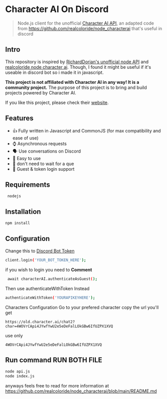 # Character AI On Discord

> Node.js client for the unofficial [Character AI API](https://character.ai/), an adapted code from https://github.com/realcoloride/node_characterai that's useful in discord

## Intro

This repository is inspired by [RichardDorian's unofficial node API](https://github.com/RichardDorian/node-character.ai/) and [realcoloride node character ai](https://github.com/realcoloride/node_characterai).
Though, I found it might be useful if it's useable in discord bot so i made it in javascript.

**This project is not affiliated with Character AI in any way! It is a community project.**
The purpose of this project is to bring and build projects powered by Character AI.

If you like this project, please check their [website](https://character.ai/).

## Features

* 👍 Fully written in Javascript and CommonJS (for max compatibility and ease of use)
* ⌚ Asynchronous requests
* 🗣️ Use conversations on Discord
* 🧸 Easy to use
* 🔁 don't need to wait for a que
* 👤 Guest & token login support

## Requirements
``` nodejs```
## Installation

```bash
npm install 
```
## Configuration
Change this to [Discord Bot Token](https://discord.com/developers/applications)
```bash
client.login('YOUR_BOT_TOKEN_HERE');
```
if you wish to login you need to **Comment**
```bash
 await characterAI.authenticateAsGuest();
 ```
 Then use authenticateWithToken Instead

```bash
authenticateWithToken('YOURAPIKEYHERE');
 ```
Characters Configuration
Go to your prefered character copy the url you'll get
```
https://old.character.ai/chat2?char=4WOVrCApi4JYwfYwU2e5eDeFalLOkGBw6IfUZPX1XVQ

```
use only
```
4WOVrCApi4JYwfYwU2e5eDeFalLOkGBw6IfUZPX1XVQ
```
## Run command RUN BOTH FILE
```bash
node api.js
node index.js
```

anyways feels free to read for more information at https://github.com/realcoloride/node_characterai/blob/main/README.md